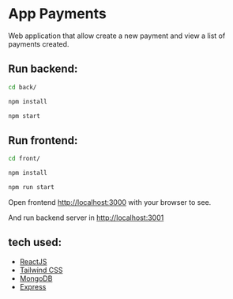 # App Payments
Web application that allow create a new payment and view a list of payments created.


## Run backend:

```bash 
cd back/ 

npm install

npm start
```

## Run frontend:

```bash
cd front/

npm install

npm run start
```


Open frontend [http://localhost:3000](http://localhost:3000) with your browser to see.

And run backend server in [http://localhost:3001](http://localhost:3001)



## tech used:

- [ReactJS](https://reactjs.org/l)
- [Tailwind CSS](https://tailwindcss.com)
- [MongoDB](https://www.mongodb.com/)
- [Express](http://expressjs.com/)
